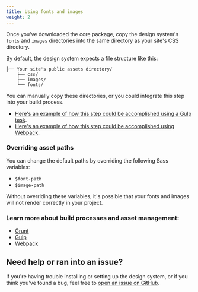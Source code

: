 ```yaml
---
title: Using fonts and images
weight: 2
---
```


Once you've downloaded the core package, copy the design system's `fonts` and `images` directories into the same directory as your site's CSS directory.

By default, the design system expects a file structure like this:

```
├── Your site's public assets directory/
    ├── css/
    ├── images/
    └── fonts/
```

You can manually copy these directories, or you could integrate this step into your build process.

- [Here's an example of how this step could be accomplished using a Gulp task](https://github.com/CMSgov/design-system/blob/master/examples/react-app/Gulpfile.js).
- [Here's an example of how this step could be accomplished using Webpack](https://github.com/CMSgov/design-system/blob/master/examples/webpack-demo/webpack.config.js).

### Overriding asset paths

You can change the default paths by overriding the following Sass variables:

- `$font-path`
- `$image-path`

Without overriding these variables, it's possible that your fonts and images will not render correctly in your project.

### Learn more about build processes and asset management:

- [Grunt](https://gruntjs.com/)
- [Gulp](https://gulpjs.com/)
- [Webpack](https://webpack.js.org/)

<h2 id="need-help" class="ds-h2 ds-u-color--primary-darker">Need help or ran into an issue?</h2>

If you're having trouble installing or setting up the design system, or if you think you've found a bug, feel free to [open an issue on GitHub](https://github.com/CMSgov/design-system/issues).
